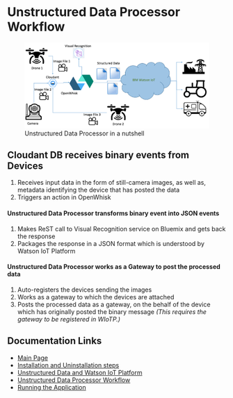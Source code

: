 # Unstructured Data Processor Workflow #  

<figure><img src="../resources/udprosolution.png"><figurecaption>Unstructured Data Processor in a nutshell</figurecaption></figure>   


## Cloudant DB receives binary events from Devices ##  
1. Receives input data in the form of still-camera images, as well as, metadata identifying the device that has posted the data
2. Triggers an action in OpenWhisk

#### Unstructured Data Processor transforms binary event into JSON events ####  
1. Makes ReST call to Visual Recognition service on Bluemix and gets back the response
2. Packages the response in a JSON format which is understood by Watson IoT Platform

#### Unstructured Data Processor works as a Gateway to post the processed data ####
1. Auto-registers the devices sending the images  
2. Works as a gateway to which the devices are attached
3. Posts the processed data as a gateway, on the behalf of the device which has originally posted the binary message _(This requires the gateway to be registered in WIoTP.)_


## Documentation Links ##
* [Main Page](/README.md)  
* [Installation and Uninstallation steps](/documentation/deployment.md)  
* [Unstructured Data and Watson IoT Platform](/documentation/needforudpro.md)  
* [Unstructured Data Processor Workflow](/documentation/udproflow.md)  
* [Running the Application](/testclient/README.md)  
